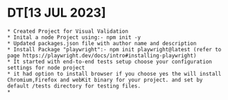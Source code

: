 #  DT[13 JUL 2023]
    * Created Project for Visual Validation 
    * Inital a node Project using:- npm init -y
    * Updated packages.json file with author name and description
    * Install Package "playwright":- npm init playwright@latest (refer to page https://playwright.dev/docs/intro#installing-playwright)
    * It started with end-to-end tests setup choose your configuration settings for node project
    * it had option to install browser if you choose yes the will install Chromium,Firefox and webKit binary for your project. and set by default /tests directory for testing files.
    * 